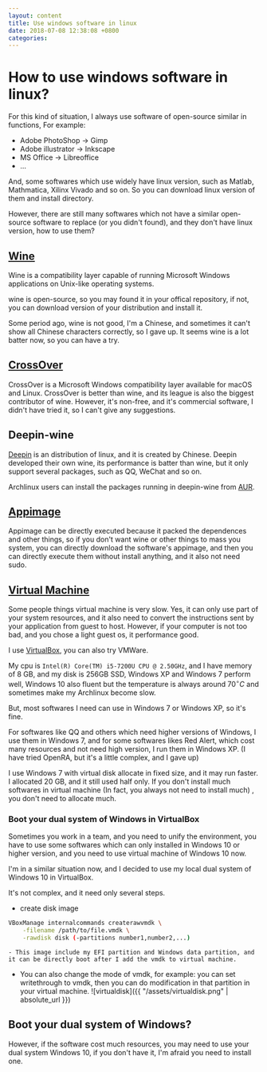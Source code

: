 ```yaml
---
layout: content
title: Use windows software in linux 
date: 2018-07-08 12:38:08 +0800
categories: 
---
```


# How to use windows software in linux?

For this kind of situation, I always use software of open-source similar in functions, For example:
- Adobe PhotoShop -> Gimp
- Adobe illustrator -> Inkscape
- MS Office -> Libreoffice
- ...

And, some softwares which use widely have linux version, such as Matlab, Mathmatica, Xilinx Vivado and so on. So you can download linux version of them and install directory.

However, there are still many softwares which not have a similar open-source software to replace (or you didn't found), and they don't have linux version, how to use them?

## [Wine](https://wiki.archlinux.org/index.php/Wine)

Wine is a compatibility layer capable of running Microsoft Windows applications on Unix-like operating systems.

wine is open-source, so you may found it in your offical repository, if not, you can download version of your distribution and install it.

Some period ago, wine is not good, I'm a Chinese, and sometimes it can't show all Chinese characters correctly, so I gave up. It seems wine is a lot batter now, so you can have a try.

## [CrossOver](https://en.wikipedia.org/wiki/CrossOver_(software))

CrossOver is a Microsoft Windows compatibility layer available for macOS and Linux. CrossOver is better than wine, and its league is also the biggest contributor of wine. However, it's non-free, and it's commercial software, I didn't have tried it, so I can't give any suggestions.

## Deepin-wine

[Deepin](https://en.wikipedia.org/wiki/Deepin) is an distribution of linux, and it is created by Chinese. Deepin developed their own wine, its performance is batter than wine, but it only support several packages, such as QQ, WeChat and so on.

Archlinux users can install the packages running in deepin-wine from [AUR](https://aur.archlinux.org/).

## [Appimage](https://en.wikipedia.org/wiki/AppImage)

Appimage can be directly executed because it packed the dependences and other things, so if you don't want wine or other things to mass you system, you can directly download the software's appimage, and then you can directly execute them without install anything, and it also not need sudo.

## [Virtual Machine](https://en.wikipedia.org/wiki/Virtual_machine)

Some people things virtual machine is very slow. Yes, it can only use part of your system resources, and it also need to convert the instructions sent by your application from guest to host. However, if your computer is not too bad, and you chose a light guest os, it performance good.

I use [VirtualBox](https://wiki.archlinux.org/index.php/VirtualBox), you can also try VMWare.

My cpu is `Intel(R) Core(TM) i5-7200U CPU @ 2.50GHz`, and I have memory of 8 GB, and my disk is 256GB SSD, Windows XP and Windows 7 perform well, Windows 10 also fluent but the temperature is always around $70^\circ C$ and sometimes make my Archlinux become slow.

But, most softwares I need can use in Windows 7 or Windows XP, so it's fine.

For softwares like QQ and others which need higher versions of Windows, I use them in Windows 7, and for some softwares likes Red Alert, which cost many resources and not need high version, I run them in Windows XP. (I have tried OpenRA, but it's a little complex, and I gave up)

I use Windows 7 with virtual disk allocate in fixed size, and it may run faster. I allocated 20 GB, and it still used half only. If you don't install much softwares in virtual machine (In fact, you always not need to install much) , you don't need to allocate much.

### Boot your dual system of Windows in VirtualBox

Sometimes you work in a team, and you need to unify the environment, you have to use some softwares which can only installed in Windows 10 or higher version, and you need to use virtual machine of Windows 10 now.

I'm in a similar situation now, and I decided to use my local dual system of Windows 10 in VirtualBox.

It's not complex, and it need only several steps.

- create disk image
```sh
VBoxManage internalcommands createrawvmdk \
    -filename /path/to/file.vmdk \
    -rawdisk disk (-partitions number1,number2,...)
```
	- This image include my EFI partition and Windows data partition, and it can be directly boot after I add the vmdk to virtual machine.

- You can also change the mode of vmdk, for example: you can set writethrough to vmdk, then you can do modification in that partition in your virtual machine.
![virtualdisk]({{ "/assets/virtualdisk.png" | absolute_url }})

## Boot your dual system of Windows?

However, if the software cost much resources, you may need to use your dual system Windows 10, if you don't have it, I'm afraid you need to install one.

